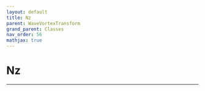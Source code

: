 ```yaml
---
layout: default
title: Nz
parent: WaveVortexTransform
grand_parent: Classes
nav_order: 56
mathjax: true
---
```


#  Nz




---

